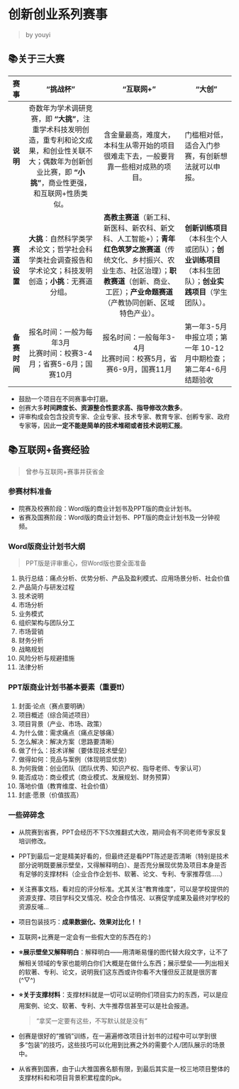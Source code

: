 # 创新创业系列赛事

> by youyi

## 📚关于三大赛

|     赛事     |                           “挑战杯”                           |                          “互联网+”                           | “大创”                                                       |
| :----------: | :----------------------------------------------------------: | :----------------------------------------------------------: | ------------------------------------------------------------ |
|   **说明**   | 奇数年为学术调研竞赛，即 **“大挑”**，注重学术科技发明创造，重专利和论文成果，和创业性关联不大；偶数年为创新创业比赛，即 **“小挑”**，商业性更强，和互联网+性质类似。 | 含金量最高，难度大，本科生从零开始的项目很难走下去，一般要背靠一些相对成熟的项目。 | 门槛相对低，适合入门参赛，有创新想法就可以申报。             |
| **赛道设置** | **大挑**：自然科学类学术论文；哲学社会科学类社会调查报告和学术论文；科技发明创造；**小挑**：无赛道分组。 | **高教主赛道**（新工科、新医科、新农科、新文科、人工智能+）；**青年红色筑梦之旅赛道**（传统文化、乡村振兴、农业生态、社区治理）；**职教赛道**（创新、商业、工匠）；**产业命题赛道**（产教协同创新、区域特色产业）。 | **创新训练项目**（本科生个人或团队）；**创业训练项目**（本科生团队）；**创业实践项目**（学生团队）。 |
| **备赛时间** | 报名时间：一般为每年3月<br/>比赛时间：校赛3-4月；省赛5-6月；国赛10月 | 报名时间：一般每年3-4月<br/>比赛时间：校赛5月，省赛6-9月，国赛11月 | 第一年3-5月申报立项；第一年 10-12月中期检查；第二年4-6月结题验收 |

- 鼓励一个项目在不同赛事中打磨。
- 创赛大多**时间跨度长、资源整合性要求高、指导修改次数多**。
- 评审构成会包含投资专家、企业专家、技术专家、教育专家、创孵专家、政府专家等，因此**一定不能是简单的技术堆砌或者技术说明汇报**。

## 📚互联网+备赛经验
> 曾参与互联网+赛事并获省金
### **参赛材料准备**

- 院赛及校赛阶段：Word版的商业计划书及PPT版的商业计划书。
- 省赛及国赛阶段：Word版的商业计划书、PPT版的商业计划书及一分钟视频。

### **Word版商业计划书大纲**

> PPT版是评审重心，但Word版也要全面准备

1. 执行总结：痛点分析、优势分析、产品及盈利模式、应用场景分析、社会价值
2. 产品简介与研发过程
3. 技术说明
4. 市场分析
5. 业务模式
6. 组织架构与团队分工
7. 市场营销
8. 财务分析
9. 战略规划
10. 风险分析与规避措施
11. 法律分析

### PPT版商业计划书基本要素（重要❗❗）

1. 封面·论点（赛点要明确）
2. 项目概述（综合简述项目）
3. 项目背景（产业、市场、政策）
4. 为什么做：需求痛点（痛点足够痛）
5. 怎么解决：解决方案（思路要清晰）
6. 做了什么：技术详解（要体现技术壁垒）
7. 做得如何：竞品与案例（体现明显优势）
8. 为何我做：创业团队（团队优秀、知识产权、指导老师、专家认可）
9. 能否成功：商业模式（商业模式、发展规划、财务预算）
10. 落地价值（教育维度、社会价值）
11. 封底·愿景（价值拔高）

### **一些碎碎念**

- 从院赛到省赛，PPT会经历不下5次推翻式大改，期间会有不同老师专家反复培训修改。
- PPT到最后一定是精美好看的，但最终还是看PPT陈述是否清晰（特别是技术部分说明既要展示壁垒，又得解释明白）、是否充分展现优势及项目本身是否有足够的支撑材料（企业合作企划书、软著、论文、专利、专家推荐信.....）
- 关注赛事文档，看对应的评分标准。尤其关注“教育维度”，可以是学校提供的资源支撑、项目学科交叉情况、校企合作情况、以赛促学成果及最终对学校的资源反哺...
- 项目包装技巧：**成果数据化、效果对比化！！**
- 互联网+比赛是一定会有一些假大空的东西在的:)

- **⭐️展示壁垒又解释明白**：解释明白——用清晰易懂的图代替大段文字，让不了解相关领域的专家也能明白你们大概是在做什么东西；展示壁垒——列出相关的软著、专利、论文，说明我们这东西或许你看不大懂但反正就是很厉害(^▽^)

- **⭐️关于支撑材料**：支撑材料就是一切可以证明你们项目实力的东西，可以是应用案例、论文、软著、专利、大牛推荐信甚至可以是社会报道。

  > “拿奖一定要有这些，不写默认就是没有”

- 创赛是很好的“推销”训练，在一遍遍修改项目计划书的过程中可以学到很多“包装”的技巧，这些技巧可以化用到比赛之外的需要个人/团队展示的场景中。
- 从省赛到国赛，由于山大推国赛名额有限，到最后其实是一校三地项目整体的支撑材料和和项目背景积累程度的pk。
